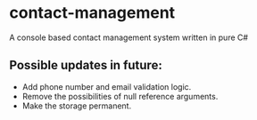# contact-management

A console based contact management system written in pure C#

## Possible updates in future:

- Add phone number and email validation logic.
- Remove the possibilities of null reference arguments.
- Make the storage permanent.
